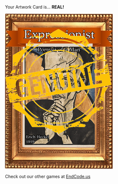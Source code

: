 Your Artwork Card is... 
  **REAL!**
 
 ![alt text](ArtworPortrait_of_a_Man_Real[face,1].png?raw=true "Artwork Card")  
 
 
 
 
 
 Check out our other games at [EndCode.us](https://endcode.us/)